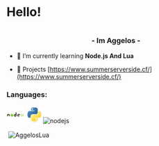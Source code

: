# Hello!
<h1 align="center"></h1>
<h3 align="center">- Im Aggelos  -</h3>



- 🌱 I’m currently learning **Node.js And Lua**

- 📄 Projects [https://www.summerserverside.cf/](https://www.summerserverside.cf/)





<h3 align="left">Languages:</h3>
<img src="https://raw.githubusercontent.com/devicons/devicon/master/icons/nodejs/nodejs-original-wordmark.svg" alt="nodejs" width="40" height="40"/> </a><img src="https://raw.githubusercontent.com/devicons/devicon/master/icons/python/python-original.svg" alt="python" width="40"><img src="https://www.vectorlogo.zone/logos/lua/lua-icon.svg" alt="nodejs" width="40" height="40"/> </a> </a> </p>
<p>&nbsp;<img align="center" src=https://github-readme-stats.vercel.app/api/top-langs/?username=AggelosLua&show_icons=true&theme=dark" alt="AggelosLua" /></p>
